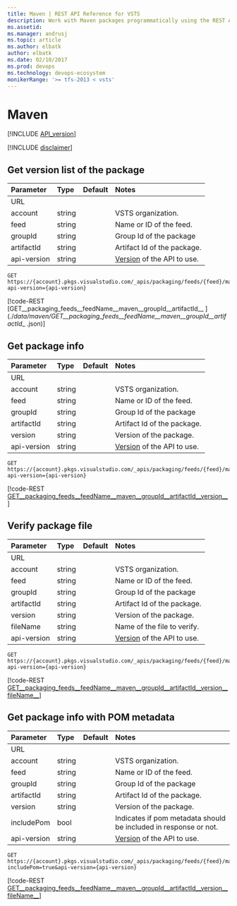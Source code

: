 ```yaml
---
title: Maven | REST API Reference for VSTS
description: Work with Maven packages programmatically using the REST APIs for VSTS.
ms.assetid:
ms.manager: andrusj
ms.topic: article
ms.author: elbatk
author: elbatk
ms.date: 02/10/2017
ms.prod: devops
ms.technology: devops-ecosystem
monikerRange: '>= tfs-2013 < vsts'
---
```

# Maven

[!INCLUDE [API_version](../_data/version3-preview1.md)]

[!INCLUDE [disclaimer](../_data/disclaimer.md)]

## Get version list of the package

| Parameter             | Type    | Default   | Notes
|:----------------------|:--------|:----------|:---------------------------------------------------------------------------------------------------
| URL
| account               | string  |           | VSTS organization.
| feed                  | string  |           | Name or ID of the feed.
| groupId               | string  |           | Group Id of the package
| artifactId            | string  |           | Artifact Id of the package.
| api-version           | string  |           | [Version](../../concepts/rest-api-versioning.md) of the API to use.

```no-highlight
GET https://{account}.pkgs.visualstudio.com/_apis/packaging/feeds/{feed}/maven/{groupId}/{artifactId}?api-version={api-version}
```

[!code-REST [GET__packaging_feeds__feedName__maven__groupId__artifactId__ ](./_data/maven/GET__packaging_feeds__feedName__maven__groupId__artifactId__ .json)]

## Get package info

| Parameter             | Type    | Default   | Notes
|:----------------------|:--------|:----------|:---------------------------------------------------------------------------------------------------
| URL
| account               | string  |           | VSTS organization.
| feed                  | string  |           | Name or ID of the feed.
| groupId               | string  |           | Group Id of the package
| artifactId            | string  |           | Artifact Id of the package.
| version               | string  |           | Version of the package.
| api-version           | string  |           | [Version](../../concepts/rest-api-versioning.md) of the API to use.

```no-highlight
GET https://{account}.pkgs.visualstudio.com/_apis/packaging/feeds/{feed}/maven/{groupId}/{artifactId}/{version}?api-version={api-version}
```

[!code-REST [GET__packaging_feeds__feedName__maven__groupId__artifactId__version__](./_data/maven/GET__packaging_feeds__feedName__maven__groupId__artifactId__version__.json)]

## Verify package file 

| Parameter             | Type    | Default   | Notes
|:----------------------|:--------|:----------|:---------------------------------------------------------------------------------------------------
| URL
| account               | string  |           | VSTS organization.
| feed                  | string  |           | Name or ID of the feed.
| groupId               | string  |           | Group Id of the package
| artifactId            | string  |           | Artifact Id of the package.
| version               | string  |           | Version of the package.
| fileName              | string  |           | Name of the file to verify.
| api-version           | string  |           | [Version](../../concepts/rest-api-versioning.md) of the API to use.

```no-highlight
GET https://{account}.pkgs.visualstudio.com/_apis/packaging/feeds/{feed}/maven/{groupId}/{artifactId}/{version}/{fileName}?api-version={api-version}
```

[!code-REST [GET__packaging_feeds__feedName__maven__groupId__artifactId__version__fileName__](./_data/maven/GET__packaging_feeds__feedName__maven__groupId__artifactId__version__fileName__.json)]

## Get package info with POM metadata

| Parameter             | Type    | Default   | Notes
|:----------------------|:--------|:----------|:---------------------------------------------------------------------------------------------------
| URL
| account               | string  |           | VSTS organization.
| feed                  | string  |           | Name or ID of the feed.
| groupId               | string  |           | Group Id of the package
| artifactId            | string  |           | Artifact Id of the package.
| version               | string  |           | Version of the package.
| includePom            | bool    |           | Indicates if pom metadata should be included in response or not.
| api-version           | string  |           | [Version](../../concepts/rest-api-versioning.md) of the API to use.

```no-highlight
GET https://{account}.pkgs.visualstudio.com/_apis/packaging/feeds/{feed}/maven/{groupId}/{artifactId}/{version}?includePom=true&api-version={api-version}
```

[!code-REST [GET__packaging_feeds__feedName__maven__groupId__artifactId__version__fileName__](./_data/maven/GET__packaging_feeds__feedName__maven__groupId__artifactId__version__pom__.json)]
